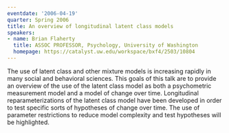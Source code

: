```yaml
---
eventdate: '2006-04-19'
quarter: Spring 2006
title: An overview of longitudinal latent class models
speakers:
- name: Brian Flaherty
  title: ASSOC PROFESSOR, Psychology, University of Washington
  homepage: https://catalyst.uw.edu/workspace/bxf4/2503/10804
---
```

The use of latent class and other mixture models is increasing rapidly in many social and behavioral sciences. This goals of this talk are to provide an overview of the use of the latent class model as both a psychometric measurement model and a model of change over time. Longitudinal reparameterizations of the latent class model have been developed in order to test specific sorts of hypotheses of change over time. The use of parameter restrictions to reduce model complexity and test hypotheses will be highlighted.